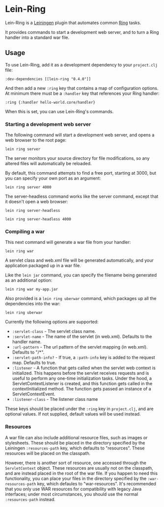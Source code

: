 # Lein-Ring

Lein-Ring is a [Leiningen][1] plugin that automates common [Ring][2]
tasks.

It provides commands to start a development web server, and to turn a
Ring handler into a standard war file.

[1]: https://github.com/technomancy/leiningen
[2]: https://github.com/mmcgrana/ring 

## Usage

To use Lein-Ring, add it as a development dependency to your
`project.clj` file:

    :dev-dependencies [[lein-ring "0.4.0"]]

And then add a new `:ring` key that contains a map of configuration
options. At minimum there must be a `:handler` key that references
your Ring handler:

    :ring {:handler hello-world.core/handler}

When this is set, you can use Lein-Ring's commands.

### Starting a development web server

The following command will start a development web server, and opens a
web browser to the root page:

    lein ring server

The server monitors your source directory for file modifications, so any
altered files will automatically be reloaded.

By default, this command attempts to find a free port, starting at
3000, but you can specify your own port as an argument:

    lein ring server 4000

The server-headless command works like the server command, except that
it doesn't open a web browser:

    lein ring server-headless

    lein ring server-headless 4000

### Compiling a war

This next command will generate a war file from your handler:

    lein ring war

A servlet class and web.xml file will be generated automatically, and
your application packaged up in a war file.

Like the `lein jar` command, you can specify the filename being
generated as an additional option:

    lein ring war my-app.jar

Also provided is a `lein ring uberwar` command, which packages up all
the dependencies into the war:

    lein ring uberwar

Currently the following options are supported:

* `:servlet-class` - The servlet class name.
* `:servlet-name` -
  The name of the servlet (in web.xml). Defaults to the handler name.
* `:url-pattern` -
  The url pattern of the servlet mapping (in web.xml). Defaults to "/*".
* `:servlet-path-info?` -
  If true, a `:path-info` key is added to the request map. Defaults to true.
* `:listener` -
  A function that gets called when the servlet web context is
  initialized. This happens before the servlet receives requests and
  is useful to perform any one-time initialization tasks. Under the
  hood, a ServletContextListener is created, and this function gets
  called in the contextInitialized method. The function gets passed an
  instance of a ServletContextEvent.
* `:listener-class` - The listener class name


These keys should be placed under the `:ring` key in `project.clj`,
and are optional values. If not supplied, default values will be used instead.

### Resources

A war file can also include additional resource files, such as images or
stylesheets. These should be placed in the directory specified by the
Leiningen `:resources-path` key, which defaults to "resources". These
resources will be placed on the classpath.

However, there is another sort of resource, one accessed through the
`ServletContext` object. These resources are usually not on the classpath,
and are instead placed in the root of the war file. If you happen to need this
functionality, you can place your files in the directory specified by the
`:war-resources-path` key, which defaules to "war-resources". It's recommended
that you only use WAR resources for compatibility with legacy Java interfaces;
under most circumstances, you should use the normal `:resources-path` instead.
